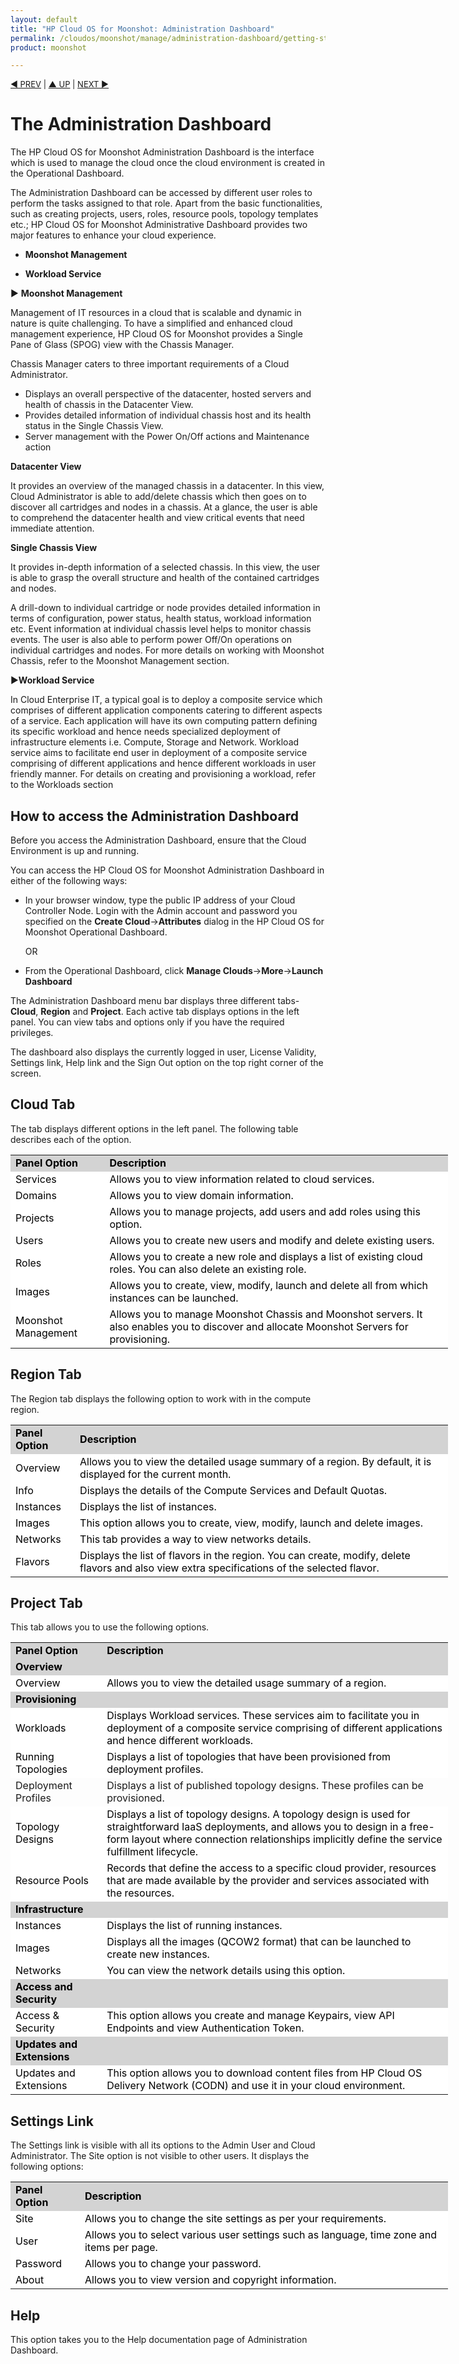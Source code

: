 ```yaml
---
layout: default
title: "HP Cloud OS for Moonshot: Administration Dashboard"
permalink: /cloudos/moonshot/manage/administration-dashboard/getting-started/
product: moonshot

---
```


<script>

function PageRefresh {
onLoad="window.refresh"
}

PageRefresh();

</script>

<p style="font-size: small;"> <a href="/cloudos/moonshot/manage/administration-dashboard/before-you-begin/">&#9664; PREV</a> | <a href="/cloudos/moonshot/manage">&#9650; UP</a> | <a href="/cloudos/moonshot/manage/administration-dashboard/tasks-by-role/">NEXT &#9654;</p></a>

# The Administration Dashboard #

The HP Cloud OS for Moonshot Administration Dashboard is the interface which is used to manage the cloud once the cloud environment is created in the Operational Dashboard.

The Administration Dashboard can be accessed by different user roles to perform the tasks assigned to that role. Apart from the basic functionalities, such as creating projects, users, roles, resource pools, topology templates etc.; HP Cloud OS for Moonshot Administrative Dashboard provides two major features to enhance your cloud experience.

* **Moonshot Management**

* **Workload Service**


&#9654; **Moonshot Management**

Management of IT resources in a cloud that is scalable and dynamic in nature is quite challenging. To have a simplified and enhanced cloud management experience, HP Cloud OS for Moonshot provides a Single Pane of Glass (SPOG) view with the Chassis Manager.

Chassis Manager caters to three important requirements of a Cloud Administrator.
 
* Displays  an overall perspective of the datacenter, hosted servers and health of chassis in the Datacenter View.
* Provides detailed information of individual chassis host and its health status in the Single Chassis View.
* Server management with the Power On/Off actions and Maintenance action

**Datacenter View**
 
It provides an overview of the managed chassis in a datacenter. In this view, Cloud Administrator is able to add/delete chassis which then goes on to discover all cartridges and nodes in a chassis. At a glance, the user is able to comprehend the datacenter health and view critical events that need immediate attention.

**Single Chassis View** 

It provides in-depth information of a selected chassis. In this view, the user is able to grasp the overall structure and health of the contained cartridges and nodes.

A drill-down to individual cartridge or node provides detailed information in terms of configuration, power status, health status, workload information etc. 
Event information at individual chassis level helps to monitor chassis events.
The user is also able to perform power Off/On operations on individual cartridges and nodes.
For more details on working with Moonshot Chassis, refer to the Moonshot Management section.


&#9654;**Workload Service**

In Cloud Enterprise IT, a typical goal is to deploy a composite service which comprises of different application components catering to different aspects of a service. Each application will have its own computing pattern defining its specific workload and hence needs specialized deployment of infrastructure elements i.e.  Compute, Storage and Network. Workload service aims to facilitate end user in deployment of a composite service comprising of different applications and hence different workloads in user friendly manner. For details on creating and provisioning a workload, refer to the Workloads section

## How to access the Administration Dashboard ##
Before you access the Administration Dashboard, ensure that the Cloud Environment is up and running.

You can access the HP Cloud OS for Moonshot Administration Dashboard in either of the following ways:

* In your browser window, type the public IP address of your Cloud Controller Node. Login with the Admin account and password you specified on the **Create Cloud**->**Attributes** dialog in the HP Cloud OS for Moonshot Operational Dashboard.

   OR

* From the Operational Dashboard, click **Manage Clouds**->**More**->**Launch Dashboard**

The Administration Dashboard menu bar displays three different tabs- **Cloud**, **Region** and **Project**.  Each active tab displays options in the left panel. You can view tabs and options only if you have the required privileges. 

The dashboard also displays the currently logged in user, License Validity, Settings link, Help link and the Sign Out option on the top right corner of the screen.

## **Cloud Tab** ##
The tab displays different options in the left panel. The following table describes each of the option.

<table style="text-align: left; vertical-align: top; width:700px;">

<tr style="background-color: lightgrey; color: black;">

  <td><b>Panel Option</b></td> <td><b>Description</b></td></tr>

<tr style="background-color: white; color: black;">
<td>Services</td> <td>Allows you to view information related to cloud services.</td></tr>

<tr style="background-color: white; color: black;">
<td>Domains</td> <td>Allows you to view domain information.</td></tr>

<tr style="background-color: white; color: black;">
<td>Projects</td> <td>Allows you to manage projects, add users and add roles using this option.</td></tr>

<tr style="background-color: white; color: black;">
<td>Users</td> <td>Allows you to create new users and modify and delete existing users.</td></tr>

<tr style="background-color: white; color: black;">
<td>Roles</td> <td>Allows you to create a new role and displays a list of existing cloud roles. You can also delete an existing role.</td></tr>

<tr style="background-color: white; color: black;">
<td>Images</td> <td>Allows you to create, view, modify, launch and delete all from which instances can be launched.</td></tr>

<tr style="background-color: white; color: black;">
<td>Moonshot Management </td> <td>Allows you to manage Moonshot Chassis and Moonshot servers. It also enables you to discover and allocate Moonshot Servers for provisioning.</td></tr></table>

## **Region Tab** ##

The Region tab displays the following option to work with in the compute region. 
<table style="text-align: left; vertical-align: top; width:700px;">

<tr style="background-color: lightgrey; color: black;">

  <td><b>Panel Option</b></td> <td><b>Description</b></td></tr>
<tr style="background-color: white; color: black;">

<td>Overview</td> <td>Allows you to view the detailed usage summary of a region. By default, it is displayed for the current month.</td></tr>

<tr style="background-color: white; color: black;">
<td>Info</td> <td>Displays the details of the Compute Services and Default Quotas.</td></tr>

<tr style="background-color: white; color: black;">
<td>Instances</td> <td>Displays the list of instances.</td></tr>

<tr style="background-color: white; color: black;">
<td>Images</td> <td>This option allows you to create, view, modify, launch and delete images. </td></tr>

<tr style="background-color: white; color: black;">
<td>Networks</td> <td>This tab provides a way to view networks details.</td></tr>
</td>

</tr><tr style="background-color: white; color: black;">
<td>Flavors</td> <td>Displays the list of flavors in the region. You can create, modify, delete flavors and also view extra specifications of the selected flavor.</td></tr></table>

## **Project Tab** ##
This tab allows you to use the following options. 
<table style="text-align: left; vertical-align: top; width:700px;">

<tr style="background-color: lightgrey; color: black;">

  <td><b>Panel Option</b></td> <td><b>Description</b></td></tr>
<tr style="background-color: lightgrey; color: black;">
<td><b>Overview</b></td> <td></td></tr>

<tr style="background-color: white; color: black;">
<td>Overview</td> <td>Allows you to view the detailed usage summary of a region.</td></tr>

<tr style="background-color: lightgrey; color: black;">
<td><b>Provisioning</b></td> <td></td></tr>

<tr style="background-color: white; color: black;">
<td>Workloads</td> <td>Displays Workload services. These services aim to facilitate you in deployment of a composite service comprising of different applications and hence different workloads.</td></tr>

<tr style="background-color: white; color: black;">
<td>Running Topologies </td> <td>Displays a list of topologies that have been provisioned from deployment profiles.</td></tr>

<td>Deployment Profiles</td> <td>Displays a list of published topology designs. These profiles can be provisioned.</td></tr>

<tr style="background-color: white; color: black;">
<td>Topology Designs</td> <td>Displays a list of topology designs. A topology design is used for straightforward IaaS deployments, and allows you to design in a free-form layout where connection relationships implicitly define the service fulfillment lifecycle.</td></tr>

<tr style="background-color: white; color: black;">
<td>Resource Pools</td> <td>Records that define the access to a specific cloud provider, resources that are made available by the provider and services associated with the resources.</td></tr>

<tr style="background-color: lightgrey; color: black;">
<td><b>Infrastructure</b></td> <td></td></tr>

<tr style="background-color: white; color: black;">
<td>Instances</td> <td>Displays the list of running instances.</td></tr>

<tr style="background-color: white; color: black;">
<td>Images </td> <td>Displays all the images (QCOW2 format) that can be launched to create new instances.</td></tr>

<tr style="background-color: white; color: black;">
<td>Networks </td> <td>You can view the network details using this option.</td></tr>
<tr style="background-color: lightgrey; color: black;">
<td><b>Access and Security</b></td> <td></td></tr>

<tr style="background-color: white; color: black;">
<td>Access & Security </td> <td>This option allows you create and manage Keypairs, view API Endpoints and view Authentication Token.</td></tr>

<tr style="background-color: lightgrey; color: black;">
<td><b>Updates and Extensions</b></td> <td></td></tr>

<tr style="background-color: white; color: black;">
<td>Updates and Extensions </td> <td>This option allows you to download content files from HP Cloud OS Delivery Network (CODN) and use it in your cloud environment.</td></tr></table>

## **Settings Link** ##

The Settings link is visible with all its options to the Admin User and Cloud Administrator. The Site option is not visible to other users. It displays the following options:

<table style="text-align: left; vertical-align: top; width:700px;">

<tr style="background-color: lightgrey; color: black;">

  <td><b>Panel Option</b></td> <td><b>Description</b></td></tr>
<tr style="background-color: ligtgrey; color: black;">

<tr style="background-color: white; color: black;">
<td>Site </td> <td>Allows you to change the site settings as per your requirements.</td></tr>

<tr style="background-color: white; color: black;">
<td>User </td> <td>Allows you to select various user settings such as language, time zone and items per page.</td></tr>

<tr style="background-color: white; color: black;">
<td>Password </td> <td>Allows you to change your password.</td></tr>

<tr style="background-color: white; color: black;">
<td>About </td> <td>Allows you to view version and copyright information.</td></tr></table>

## Help ##

This option takes you to the Help documentation page of Administration Dashboard.